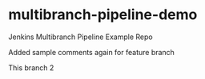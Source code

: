 # multibranch-pipeline-demo
Jenkins Multibranch Pipeline Example Repo 

Added sample comments again for feature branch

This branch 2
